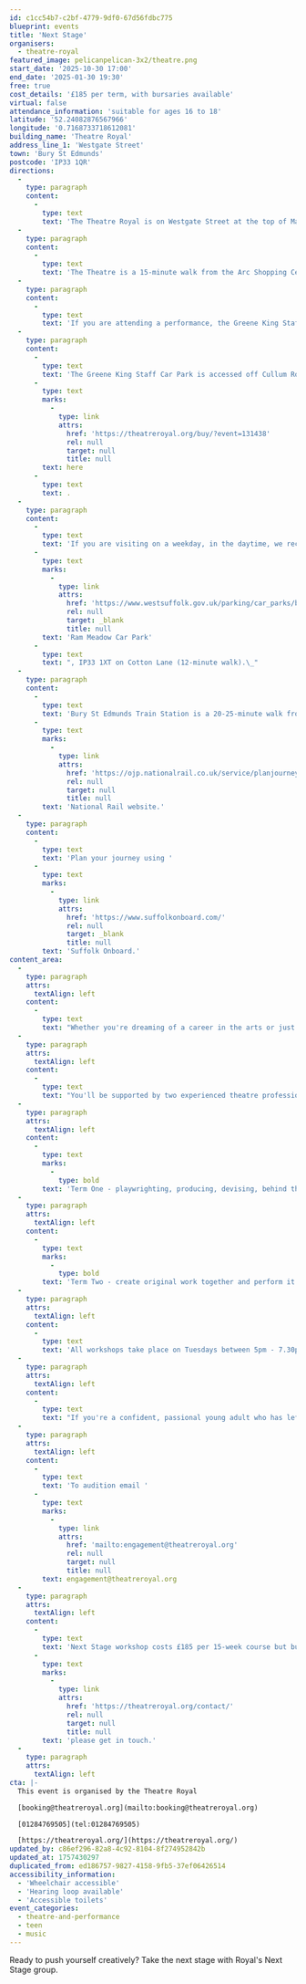 ```yaml
---
id: c1cc54b7-c2bf-4779-9df0-67d56fdbc775
blueprint: events
title: 'Next Stage'
organisers:
  - theatre-royal
featured_image: pelicanpelican-3x2/theatre.png
start_date: '2025-10-30 17:00'
end_date: '2025-01-30 19:30'
free: true
cost_details: '£185 per term, with bursaries available'
virtual: false
attendance_information: 'suitable for ages 16 to 18'
latitude: '52.24082876567966'
longitude: '0.7168733718612081'
building_name: 'Theatre Royal'
address_line_1: 'Westgate Street'
town: 'Bury St Edmunds'
postcode: 'IP33 1QR'
directions:
  -
    type: paragraph
    content:
      -
        type: text
        text: 'The Theatre Royal is on Westgate Street at the top of Maynewater Lane, opposite the Greene King Brewery & Café. On foot, you’ll enter through the front entrance of the theatre.'
  -
    type: paragraph
    content:
      -
        type: text
        text: 'The Theatre is a 15-minute walk from the Arc Shopping Centre and just 5-minutes from the Abbey Gardens.'
  -
    type: paragraph
    content:
      -
        type: text
        text: 'If you are attending a performance, the Greene King Staff Car Park is made available to our visitors for evening and weekend performances only. '
  -
    type: paragraph
    content:
      -
        type: text
        text: 'The Greene King Staff Car Park is accessed off Cullum Road (A1302) and opens 1 hour before your performance at a charge per vehicle. Access to the Theatre is via steps (3-minute walk). Wheelchair users and customers with additional access requirements may be dropped-off for step- free access at the front of the theatre on Westgate Street. You can book a Parking Space '
      -
        type: text
        marks:
          -
            type: link
            attrs:
              href: 'https://theatreroyal.org/buy/?event=131438'
              rel: null
              target: null
              title: null
        text: here
      -
        type: text
        text: .
  -
    type: paragraph
    content:
      -
        type: text
        text: 'If you are visiting on a weekday, in the daytime, we recommend '
      -
        type: text
        marks:
          -
            type: link
            attrs:
              href: 'https://www.westsuffolk.gov.uk/parking/car_parks/bse_car_parks/ram-meadow-car-park.cfm'
              rel: null
              target: _blank
              title: null
        text: 'Ram Meadow Car Park'
      -
        type: text
        text: ", IP33 1XT on Cotton Lane (12-minute walk).\_"
  -
    type: paragraph
    content:
      -
        type: text
        text: 'Bury St Edmunds Train Station is a 20-25-minute walk from the theatre, with connections to Cambridge, Ipswich and the London-Norwich line. You can check train times and service updates on the '
      -
        type: text
        marks:
          -
            type: link
            attrs:
              href: 'https://ojp.nationalrail.co.uk/service/planjourney/search'
              rel: null
              target: null
              title: null
        text: 'National Rail website.'
  -
    type: paragraph
    content:
      -
        type: text
        text: 'Plan your journey using '
      -
        type: text
        marks:
          -
            type: link
            attrs:
              href: 'https://www.suffolkonboard.com/'
              rel: null
              target: _blank
              title: null
        text: 'Suffolk Onboard.'
content_area:
  -
    type: paragraph
    attrs:
      textAlign: left
    content:
      -
        type: text
        text: "Whether you're dreaming of a career in the arts or just looking for a space to go and experiment, join the Next Stage theatre group."
  -
    type: paragraph
    attrs:
      textAlign: left
    content:
      -
        type: text
        text: "You'll be supported by two experienced theatre professionals who will guide you in exploring key skills, including: acting technique, voice, movement, improvisation, script analysis, and you'll get a taste of technical theatre too. "
  -
    type: paragraph
    attrs:
      textAlign: left
    content:
      -
        type: text
        marks:
          -
            type: bold
        text: 'Term One - playwrighting, producing, devising, behind the scenes. 18 November to 16 December 2025.'
  -
    type: paragraph
    attrs:
      textAlign: left
    content:
      -
        type: text
        marks:
          -
            type: bold
        text: 'Term Two - create original work together and perform it at Bloom Festival. 13 January to 24 March 2025.'
  -
    type: paragraph
    attrs:
      textAlign: left
    content:
      -
        type: text
        text: 'All workshops take place on Tuesdays between 5pm - 7.30pm.'
  -
    type: paragraph
    attrs:
      textAlign: left
    content:
      -
        type: text
        text: "If you're a confident, passional young adult who has left school and is ready for the next step in their learning, join us at our group auditions from 10.30am - 12.30pm on Thursday 30 October at the Theatre Royal."
  -
    type: paragraph
    attrs:
      textAlign: left
    content:
      -
        type: text
        text: 'To audition email '
      -
        type: text
        marks:
          -
            type: link
            attrs:
              href: 'mailto:engagement@theatreroyal.org'
              rel: null
              target: null
              title: null
        text: engagement@theatreroyal.org
  -
    type: paragraph
    attrs:
      textAlign: left
    content:
      -
        type: text
        text: 'Next Stage workshop costs £185 per 15-week course but bursary places are available, '
      -
        type: text
        marks:
          -
            type: link
            attrs:
              href: 'https://theatreroyal.org/contact/'
              rel: null
              target: null
              title: null
        text: 'please get in touch.'
  -
    type: paragraph
    attrs:
      textAlign: left
cta: |-
  This event is organised by the Theatre Royal 

  [booking@theatreroyal.org](mailto:booking@theatreroyal.org)

  [01284769505](tel:01284769505)

  [https://theatreroyal.org/](https://theatreroyal.org/)
updated_by: c86ef296-82a8-4c92-8104-8f274952842b
updated_at: 1757430297
duplicated_from: ed186757-9827-4158-9fb5-37ef06426514
accessibility_information:
  - 'Wheelchair accessible'
  - 'Hearing loop available'
  - 'Accessible toilets'
event_categories:
  - theatre-and-performance
  - teen
  - music
---
```

Ready to push yourself creatively? Take the next stage with Royal's Next Stage group.